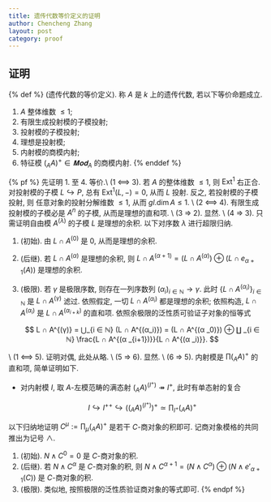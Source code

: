 ```yaml
---
title: 遗传代数等价定义的证明
author: Chencheng Zhang
layout: post
category: proof
---
```


## 证明

{% def %}
(遗传代数的等价定义). 称 $A$ 是 $k$ 上的遗传代数, 若以下等价命题成立.

1. $A$ 整体维数 $≤ 1$;
2. 有限生成投射模的子模投射;
3. 投射模的子模投射;
4. 理想是投射模;
5. 内射模的商模内射;
6. 特征模 $(_AA)^+ ∈ 𝐌𝐨𝐝_A$ 的商模内射.
{% enddef %}

{% pf %}
先证明 1. 至 4. 等价.\\
(1 ⟺ 3). 若 $A$ 的整体维数 $≤ 1$, 则 $\mathrm{Ext}^1$ 右正合. 对投射模的子模 $L ↪ P$, 总有 $\mathrm{Ext}^1(L, -) = 0$, 从而 $L$ 投射. 反之, 若投射模的子模投射, 则 任意对象的投射分解维数 $≤ 1$, 从而 $gl.\dim A ≤ 1$.
\\
(2 ⟺ 4). 有限生成投射模的子模必是 $A^n$ 的子模, 从而是理想的直和项.
\\
(3 ⇒ 2). 显然.
\\
(4 ⇒ 3). 只需证明自由模 $A^{(λ)}$ 的子模 $L$ 是理想的余积. 以下对序数 $λ$ 进行超限归纳.

1. (初始). 由 $L ∩ A^{(0)}$ 是 $0$, 从而是理想的余积.
2. (后继). 若 $L ∩ A^{(α)}$ 是理想的余积, 则 $L ∩ A^{(α + 1)} = (L ∩ A^{(α)}) ⊕ (L ∩ e_{α +1} (A))$ 是理想的余积.
3. (极限). 若 $γ$ 是极限序数, 则存在一列序数列 $(α_i)_{i ∈ ℕ} → γ$. 此时 $\{L ∩ A^{(α _i)}\}_{i ∈ ℕ}$ 是 $L ∩ A^{(γ)}$ 滤过. 依照假定, 一切 $L ∩ A^{(α _i)}$ 都是理想的余积; 依照构造, $L ∩ A^{(α _i)}$ 是 $L ∩ A^{(α _{i+ k})}$ 的直和项. 依照余极限的泛性质可验证子对象的恒等式

   $$
   L ∩ A^{(γ)} = ⋃_{i ∈ ℕ} (L ∩ A^{(α_i)}) = (L ∩ A^{(α _0)}) ⊕ ∐ _{i ∈ ℕ} \frac{L ∩ A^{(α _{i+1})}}{L ∩ A^{(α _i)}}.
   $$

\\
(1 ⟺ 5). 证明对偶, 此处从略.
\\
(5 ⇒ 6). 显然.
\\
(6 ⇒ 5). 内射模是 $∏(_AA)^+$ 的直和项, 简单证明如下.

* 对内射模 $I$, 取 $A$-左模范畴的满态射 $(_AA)^{(I^+)} ↠ I^+$, 此时有单态射的复合

  $$
  I ↪ I^{++} ↪ ((_AA)^{(I^+)})^+ ≃ ∏_{I^+} (_AA)^+
  $$

以下归纳地证明 $C^μ := ∏_{μ}(_AA)^+$ 是若干 $C$-商对象的积即可. 记商对象模格的共同推出为记号 $∧$.

1. (初始). $N ∧ C^0 = 0$ 是 $C$-商对象的积.
2. (后继). 若 $N ∧ C^α$ 是 $C$-商对象的积, 则 $N ∧ C^{α + 1} = (N ∧ C^α) ⊕ (N ∧ e'_{α + 1}(C))$ 是 $C$-商对象的积.
3. (极限). 类似地, 按照极限的泛性质验证商对象的等式即可.
{% endpf %}
